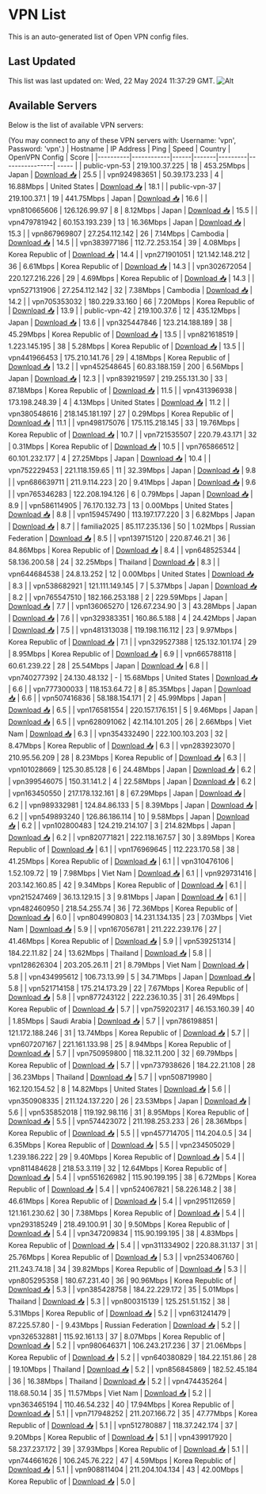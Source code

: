 # VPN List

This is an auto-generated list of Open VPN config files.

## Last Updated

This list was last updated on: Wed, 22 May 2024 11:37:29 GMT.
![Alt](https://repobeats.axiom.co/api/embed/186b98318ef1479477931607c1ad7d823f12451f.svg "Repobeats analytics image")

## Available Servers

Below is the list of available VPN servers:

(You may connect to any of these VPN servers with: Username: 'vpn', Password: 'vpn'.)
| Hostname | IP Address | Ping | Speed | Country | OpenVPN Config | Score |
|----------|------------|------|-------|---------|----------------| ----- |
| public-vpn-53 | 219.100.37.225 | 18 | 453.25Mbps | Japan | [Download 📥](./configs/server_0_JP.ovpn) | 25.5 |
| vpn924983651 | 50.39.173.233 | 4 | 16.88Mbps | United States | [Download 📥](./configs/server_1_US.ovpn) | 18.1 |
| public-vpn-37 | 219.100.37.1 | 19 | 441.75Mbps | Japan | [Download 📥](./configs/server_2_JP.ovpn) | 16.6 |
| vpn810665606 | 126.126.99.97 | 8 | 8.12Mbps | Japan | [Download 📥](./configs/server_3_JP.ovpn) | 15.5 |
| vpn479781942 | 60.153.193.239 | 13 | 16.36Mbps | Japan | [Download 📥](./configs/server_4_JP.ovpn) | 15.3 |
| vpn867969807 | 27.254.112.142 | 26 | 7.14Mbps | Cambodia | [Download 📥](./configs/server_5_KH.ovpn) | 14.5 |
| vpn383977186 | 112.72.253.154 | 39 | 4.08Mbps | Korea Republic of | [Download 📥](./configs/server_6_KR.ovpn) | 14.4 |
| vpn271901051 | 121.142.148.212 | 36 | 6.61Mbps | Korea Republic of | [Download 📥](./configs/server_7_KR.ovpn) | 14.3 |
| vpn302672054 | 220.127.216.226 | 29 | 4.69Mbps | Korea Republic of | [Download 📥](./configs/server_8_KR.ovpn) | 14.3 |
| vpn527131906 | 27.254.112.142 | 32 | 7.38Mbps | Cambodia | [Download 📥](./configs/server_9_KH.ovpn) | 14.2 |
| vpn705353032 | 180.229.33.160 | 66 | 7.20Mbps | Korea Republic of | [Download 📥](./configs/server_10_KR.ovpn) | 13.9 |
| public-vpn-42 | 219.100.37.6 | 12 | 435.12Mbps | Japan | [Download 📥](./configs/server_11_JP.ovpn) | 13.6 |
| vpn325447846 | 123.214.188.189 | 38 | 45.29Mbps | Korea Republic of | [Download 📥](./configs/server_12_KR.ovpn) | 13.5 |
| vpn821618519 | 1.223.145.195 | 38 | 5.28Mbps | Korea Republic of | [Download 📥](./configs/server_13_KR.ovpn) | 13.5 |
| vpn441966453 | 175.210.141.76 | 29 | 4.18Mbps | Korea Republic of | [Download 📥](./configs/server_14_KR.ovpn) | 13.2 |
| vpn452548645 | 60.83.188.159 | 200 | 6.56Mbps | Japan | [Download 📥](./configs/server_15_JP.ovpn) | 12.3 |
| vpn839219597 | 219.255.131.30 | 33 | 87.18Mbps | Korea Republic of | [Download 📥](./configs/server_16_KR.ovpn) | 11.5 |
| vpn431396938 | 173.198.248.39 | 4 | 4.13Mbps | United States | [Download 📥](./configs/server_17_US.ovpn) | 11.2 |
| vpn380548616 | 218.145.181.197 | 27 | 0.29Mbps | Korea Republic of | [Download 📥](./configs/server_18_KR.ovpn) | 11.1 |
| vpn498175076 | 175.115.218.145 | 33 | 19.76Mbps | Korea Republic of | [Download 📥](./configs/server_19_KR.ovpn) | 10.7 |
| vpn721535507 | 220.79.43.171 | 32 | 0.31Mbps | Korea Republic of | [Download 📥](./configs/server_20_KR.ovpn) | 10.5 |
| vpn765866512 | 60.101.232.177 | 4 | 27.25Mbps | Japan | [Download 📥](./configs/server_21_JP.ovpn) | 10.4 |
| vpn752229453 | 221.118.159.65 | 11 | 32.39Mbps | Japan | [Download 📥](./configs/server_22_JP.ovpn) | 9.8 |
| vpn686639711 | 211.9.114.223 | 20 | 9.41Mbps | Japan | [Download 📥](./configs/server_23_JP.ovpn) | 9.6 |
| vpn765346283 | 122.208.194.126 | 6 | 0.79Mbps | Japan | [Download 📥](./configs/server_24_JP.ovpn) | 8.9 |
| vpn586114905 | 76.170.132.73 | 13 | 0.00Mbps | United States | [Download 📥](./configs/server_25_US.ovpn) | 8.8 |
| vpn159457490 | 113.197.177.220 | 3 | 6.82Mbps | Japan | [Download 📥](./configs/server_26_JP.ovpn) | 8.7 |
| familia2025 | 85.117.235.136 | 50 | 1.02Mbps | Russian Federation | [Download 📥](./configs/server_27_RU.ovpn) | 8.5 |
| vpn139715120 | 220.87.46.21 | 36 | 84.86Mbps | Korea Republic of | [Download 📥](./configs/server_28_KR.ovpn) | 8.4 |
| vpn648525344 | 58.136.200.58 | 24 | 32.25Mbps | Thailand | [Download 📥](./configs/server_29_TH.ovpn) | 8.3 |
| vpn644684538 | 24.8.13.252 | 12 | 0.00Mbps | United States | [Download 📥](./configs/server_30_US.ovpn) | 8.3 |
| vpn538682921 | 121.111.149.145 | 7 | 5.37Mbps | Japan | [Download 📥](./configs/server_31_JP.ovpn) | 8.2 |
| vpn765547510 | 182.166.253.188 | 2 | 229.59Mbps | Japan | [Download 📥](./configs/server_32_JP.ovpn) | 7.7 |
| vpn136065270 | 126.67.234.90 | 3 | 43.28Mbps | Japan | [Download 📥](./configs/server_33_JP.ovpn) | 7.6 |
| vpn329383351 | 160.86.5.188 | 4 | 24.42Mbps | Japan | [Download 📥](./configs/server_34_JP.ovpn) | 7.5 |
| vpn481313038 | 119.198.116.112 | 23 | 9.97Mbps | Korea Republic of | [Download 📥](./configs/server_35_KR.ovpn) | 7.1 |
| vpn329527388 | 125.132.101.174 | 29 | 8.95Mbps | Korea Republic of | [Download 📥](./configs/server_36_KR.ovpn) | 6.9 |
| vpn665788118 | 60.61.239.22 | 28 | 25.54Mbps | Japan | [Download 📥](./configs/server_37_JP.ovpn) | 6.8 |
| vpn740277392 | 24.130.48.132 | - | 15.68Mbps | United States | [Download 📥](./configs/server_38_US.ovpn) | 6.6 |
| vpn777300033 | 118.153.64.72 | 8 | 85.35Mbps | Japan | [Download 📥](./configs/server_39_JP.ovpn) | 6.6 |
| vpn507416836 | 58.188.154.171 | 2 | 45.99Mbps | Japan | [Download 📥](./configs/server_40_JP.ovpn) | 6.5 |
| vpn176581554 | 220.157.176.151 | 5 | 9.46Mbps | Japan | [Download 📥](./configs/server_41_JP.ovpn) | 6.5 |
| vpn628091062 | 42.114.101.205 | 26 | 2.66Mbps | Viet Nam | [Download 📥](./configs/server_42_VN.ovpn) | 6.3 |
| vpn354332490 | 222.100.103.203 | 32 | 8.47Mbps | Korea Republic of | [Download 📥](./configs/server_43_KR.ovpn) | 6.3 |
| vpn283923070 | 210.95.56.209 | 28 | 8.23Mbps | Korea Republic of | [Download 📥](./configs/server_44_KR.ovpn) | 6.3 |
| vpn101028669 | 125.30.85.128 | 6 | 24.48Mbps | Japan | [Download 📥](./configs/server_45_JP.ovpn) | 6.2 |
| vpn399546075 | 150.31.141.2 | 4 | 22.58Mbps | Japan | [Download 📥](./configs/server_46_JP.ovpn) | 6.2 |
| vpn163450550 | 217.178.132.161 | 8 | 67.29Mbps | Japan | [Download 📥](./configs/server_47_JP.ovpn) | 6.2 |
| vpn989332981 | 124.84.86.133 | 5 | 8.39Mbps | Japan | [Download 📥](./configs/server_48_JP.ovpn) | 6.2 |
| vpn549893240 | 126.86.186.114 | 10 | 9.58Mbps | Japan | [Download 📥](./configs/server_49_JP.ovpn) | 6.2 |
| vpn102800483 | 124.219.214.107 | 3 | 214.82Mbps | Japan | [Download 📥](./configs/server_50_JP.ovpn) | 6.2 |
| vpn820771821 | 222.118.167.57 | 30 | 3.89Mbps | Korea Republic of | [Download 📥](./configs/server_51_KR.ovpn) | 6.1 |
| vpn176969645 | 112.223.170.58 | 38 | 41.25Mbps | Korea Republic of | [Download 📥](./configs/server_52_KR.ovpn) | 6.1 |
| vpn310476106 | 1.52.109.72 | 19 | 7.98Mbps | Viet Nam | [Download 📥](./configs/server_53_VN.ovpn) | 6.1 |
| vpn929731416 | 203.142.160.85 | 42 | 9.34Mbps | Korea Republic of | [Download 📥](./configs/server_54_KR.ovpn) | 6.1 |
| vpn215247469 | 36.13.129.15 | 3 | 9.81Mbps | Japan | [Download 📥](./configs/server_55_JP.ovpn) | 6.1 |
| vpn482460950 | 218.54.255.74 | 36 | 72.36Mbps | Korea Republic of | [Download 📥](./configs/server_56_KR.ovpn) | 6.0 |
| vpn804990803 | 14.231.134.135 | 23 | 7.03Mbps | Viet Nam | [Download 📥](./configs/server_57_VN.ovpn) | 5.9 |
| vpn167056781 | 211.222.239.176 | 27 | 41.46Mbps | Korea Republic of | [Download 📥](./configs/server_58_KR.ovpn) | 5.9 |
| vpn539251314 | 184.22.11.82 | 24 | 13.62Mbps | Thailand | [Download 📥](./configs/server_59_TH.ovpn) | 5.8 |
| vpn128626304 | 203.205.26.11 | 21 | 8.79Mbps | Viet Nam | [Download 📥](./configs/server_60_VN.ovpn) | 5.8 |
| vpn434995612 | 106.73.13.99 | 5 | 34.71Mbps | Japan | [Download 📥](./configs/server_61_JP.ovpn) | 5.8 |
| vpn521714158 | 175.214.173.29 | 22 | 7.67Mbps | Korea Republic of | [Download 📥](./configs/server_62_KR.ovpn) | 5.8 |
| vpn877243122 | 222.236.10.35 | 31 | 26.49Mbps | Korea Republic of | [Download 📥](./configs/server_63_KR.ovpn) | 5.7 |
| vpn759202317 | 46.153.160.39 | 40 | 1.85Mbps | Saudi Arabia | [Download 📥](./configs/server_64_SA.ovpn) | 5.7 |
| vpn786198851 | 121.172.188.246 | 31 | 13.74Mbps | Korea Republic of | [Download 📥](./configs/server_65_KR.ovpn) | 5.7 |
| vpn607207167 | 221.161.133.98 | 25 | 8.94Mbps | Korea Republic of | [Download 📥](./configs/server_66_KR.ovpn) | 5.7 |
| vpn750959800 | 118.32.11.200 | 32 | 69.79Mbps | Korea Republic of | [Download 📥](./configs/server_67_KR.ovpn) | 5.7 |
| vpn737938626 | 184.22.21.108 | 28 | 36.23Mbps | Thailand | [Download 📥](./configs/server_68_TH.ovpn) | 5.7 |
| vpn508719980 | 162.120.154.52 | 8 | 14.82Mbps | United States | [Download 📥](./configs/server_69_US.ovpn) | 5.6 |
| vpn350908335 | 211.124.137.220 | 26 | 23.53Mbps | Japan | [Download 📥](./configs/server_70_JP.ovpn) | 5.6 |
| vpn535852018 | 119.192.98.116 | 31 | 8.95Mbps | Korea Republic of | [Download 📥](./configs/server_71_KR.ovpn) | 5.5 |
| vpn574423072 | 211.198.253.233 | 26 | 28.36Mbps | Korea Republic of | [Download 📥](./configs/server_72_KR.ovpn) | 5.5 |
| vpn457714705 | 114.204.0.5 | 34 | 6.35Mbps | Korea Republic of | [Download 📥](./configs/server_73_KR.ovpn) | 5.5 |
| vpn234505029 | 1.239.186.222 | 29 | 9.40Mbps | Korea Republic of | [Download 📥](./configs/server_74_KR.ovpn) | 5.4 |
| vpn811484628 | 218.53.3.119 | 32 | 12.64Mbps | Korea Republic of | [Download 📥](./configs/server_75_KR.ovpn) | 5.4 |
| vpn551626982 | 115.90.199.195 | 38 | 6.72Mbps | Korea Republic of | [Download 📥](./configs/server_76_KR.ovpn) | 5.4 |
| vpn524067821 | 58.226.148.2 | 38 | 46.61Mbps | Korea Republic of | [Download 📥](./configs/server_77_KR.ovpn) | 5.4 |
| vpn295112659 | 121.161.230.62 | 30 | 7.38Mbps | Korea Republic of | [Download 📥](./configs/server_78_KR.ovpn) | 5.4 |
| vpn293185249 | 218.49.100.91 | 30 | 9.50Mbps | Korea Republic of | [Download 📥](./configs/server_79_KR.ovpn) | 5.4 |
| vpn347209834 | 115.90.199.195 | 38 | 4.83Mbps | Korea Republic of | [Download 📥](./configs/server_80_KR.ovpn) | 5.4 |
| vpn311334902 | 220.88.31.137 | 31 | 25.76Mbps | Korea Republic of | [Download 📥](./configs/server_81_KR.ovpn) | 5.3 |
| vpn253406760 | 211.243.74.18 | 34 | 39.82Mbps | Korea Republic of | [Download 📥](./configs/server_82_KR.ovpn) | 5.3 |
| vpn805295358 | 180.67.231.40 | 36 | 90.96Mbps | Korea Republic of | [Download 📥](./configs/server_83_KR.ovpn) | 5.3 |
| vpn385428758 | 184.22.229.172 | 35 | 5.01Mbps | Thailand | [Download 📥](./configs/server_84_TH.ovpn) | 5.3 |
| vpn800315139 | 125.251.51.152 | 38 | 5.31Mbps | Korea Republic of | [Download 📥](./configs/server_85_KR.ovpn) | 5.2 |
| vpn631241479 | 87.225.57.80 | - | 9.43Mbps | Russian Federation | [Download 📥](./configs/server_86_RU.ovpn) | 5.2 |
| vpn326532881 | 115.92.161.13 | 37 | 8.07Mbps | Korea Republic of | [Download 📥](./configs/server_87_KR.ovpn) | 5.2 |
| vpn980646371 | 106.243.217.236 | 37 | 21.06Mbps | Korea Republic of | [Download 📥](./configs/server_88_KR.ovpn) | 5.2 |
| vpn640380829 | 184.22.151.86 | 28 | 19.10Mbps | Thailand | [Download 📥](./configs/server_89_TH.ovpn) | 5.2 |
| vpn856845869 | 182.52.45.184 | 36 | 16.38Mbps | Thailand | [Download 📥](./configs/server_90_TH.ovpn) | 5.2 |
| vpn474435264 | 118.68.50.14 | 35 | 11.57Mbps | Viet Nam | [Download 📥](./configs/server_91_VN.ovpn) | 5.2 |
| vpn363465194 | 110.46.54.232 | 40 | 17.94Mbps | Korea Republic of | [Download 📥](./configs/server_92_KR.ovpn) | 5.1 |
| vpn717948252 | 211.207.166.72 | 35 | 47.77Mbps | Korea Republic of | [Download 📥](./configs/server_93_KR.ovpn) | 5.1 |
| vpn512780887 | 118.37.242.174 | 37 | 9.20Mbps | Korea Republic of | [Download 📥](./configs/server_94_KR.ovpn) | 5.1 |
| vpn439917920 | 58.237.237.172 | 39 | 37.93Mbps | Korea Republic of | [Download 📥](./configs/server_95_KR.ovpn) | 5.1 |
| vpn744661626 | 106.245.76.222 | 47 | 4.59Mbps | Korea Republic of | [Download 📥](./configs/server_96_KR.ovpn) | 5.1 |
| vpn908811404 | 211.204.104.134 | 43 | 42.00Mbps | Korea Republic of | [Download 📥](./configs/server_97_KR.ovpn) | 5.0 |
